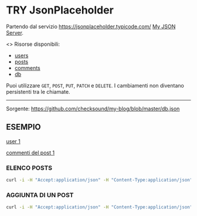 # TRY JsonPlaceholder

Partendo dal servizio https://jsonplaceholder.typicode.com/ [My JSON Server](https://my-json-server.typicode.com/).

<> Risorse disponibili:
* [users](http://my-json-server.typicode.com/checksound/my-blog/users)
* [posts](http://my-json-server.typicode.com/checksound/my-blog/posts)
* [comments](http://my-json-server.typicode.com/checksound/my-blog/comments)
* [db](http://my-json-server.typicode.com/checksound/my-blog/db)

Puoi utilizzare `GET`, `POST`, `PUT`, `PATCH` e `DELETE`. I cambiamenti non diventano persistenti tra le chiamate.

--------------------------------------------------

Sorgente: https://github.com/checksound/my-blog/blob/master/db.json

## ESEMPIO

[user 1](http://my-json-server.typicode.com/checksound/my-blog/users/1)

[commenti del post 1](http://my-json-server.typicode.com/checksound/my-blog/posts/1/comments)

### ELENCO POSTS
```bash
curl -i -H "Accept:application/json" -H "Content-Type:application/json" -XGET "my-json-server.typicode.com/checksound/my-blog/posts"
```

### AGGIUNTA DI UN POST
```bash
curl -i -H "Accept:application/json" -H "Content-Type:application/json" -XPOST "my-json-server.typicode.com/checksound/my-blog/posts" -d '{"title":"Tom e Jerry"}'
```





